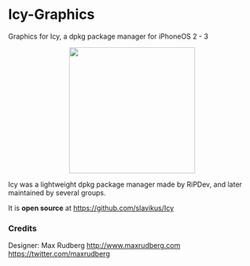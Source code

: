 # Icy-Graphics
 Graphics for Icy, a dpkg package manager for iPhoneOS 2 - 3

<p align="center">
  <img width="256" height="256" src="https://apptapp.me/media/IcyIcon.png">
</p>


Icy was a lightweight dpkg package manager made by RiPDev, and later maintained by several groups.

It is <b>open source</b> at https://github.com/slavikus/Icy


### Credits
Designer: Max Rudberg
http://www.maxrudberg.com
https://twitter.com/maxrudberg
